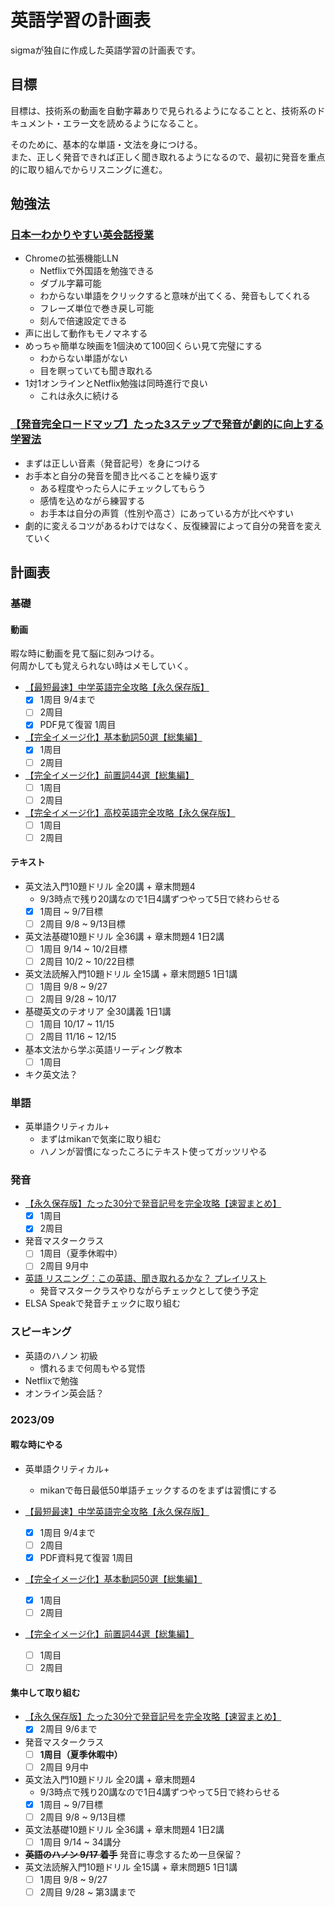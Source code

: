# 英語学習の計画表

sigmaが独自に作成した英語学習の計画表です。

## 目標

目標は、技術系の動画を自動字幕ありで見られるようになることと、技術系のドキュメント・エラー文を読めるようになること。

そのために、基本的な単語・文法を身につける。  
また、正しく発音できれば正しく聞き取れるようになるので、最初に発音を重点的に取り組んでからリスニングに進む。

## 勉強法

### [日本一わかりやすい英会話授業](https://www.youtube.com/watch?v=1JBI1-e0KmI&ab_channel=%E3%80%90RepezenFoxx%E3%80%91)

- Chromeの拡張機能LLN
  - Netflixで外国語を勉強できる
  - ダブル字幕可能
  - わからない単語をクリックすると意味が出てくる、発音もしてくれる
  - フレーズ単位で巻き戻し可能
  - 刻んで倍速設定できる
- 声に出して動作もモノマネする
- めっちゃ簡単な映画を1個決めて100回くらい見て完璧にする
  - わからない単語がない
  - 目を瞑っていても聞き取れる
- 1対1オンラインとNetflix勉強は同時進行で良い
  - これは永久に続ける

### [【発音完全ロードマップ】たった3ステップで発音が劇的に向上する学習法](https://www.youtube.com/watch?v=4SCcPoVyJV8&ab_channel=Atsueigo)

- まずは正しい音素（発音記号）を身につける
- お手本と自分の発音を聞き比べることを繰り返す
  - ある程度やったら人にチェックしてもらう
  - 感情を込めながら練習する
  - お手本は自分の声質（性別や高さ）にあっている方が比べやすい
- 劇的に変えるコツがあるわけではなく、反復練習によって自分の発音を変えていく

## 計画表

### 基礎

#### 動画

暇な時に動画を見て脳に刻みつける。  
何周かしても覚えられない時はメモしていく。

- [【最短最速】中学英語完全攻略【永久保存版】](https://youtu.be/-d-CgIl1ce4?si=zrok9COv967OIJQ7)
  - [x] 1周目 9/4まで
  - [ ] 2周目
  - [x] PDF見て復習 1周目
- [【完全イメージ化】基本動詞50選【総集編】](https://youtu.be/Sart2hfZgx0?si=w6P4qex_2ne-G7uZ)
  - [x] 1周目
  - [ ] 2周目
- [【完全イメージ化】前置詞44選【総集編】](https://youtu.be/8nwxejhMf50?si=GT5BiGX0Ey79ISiZ)
  - [ ] 1周目
  - [ ] 2周目
- [【完全イメージ化】高校英語完全攻略【永久保存版】](https://youtu.be/BegXZFcipUc?si=JXtKsP6Se6ZMYuBl)
  - [ ] 1周目
  - [ ] 2周目

#### テキスト

- 英文法入門10題ドリル 全20講 + 章末問題4
  - 9/3時点で残り20講なので1日4講ずつやって5日で終わらせる
  - [x] 1周目 ~ 9/7目標
  - [ ] 2周目 9/8 ~ 9/13目標
- 英文法基礎10題ドリル 全36講 + 章末問題4 1日2講
  - [ ] 1周目 9/14 ~ 10/2目標
  - [ ] 2周目 10/2 ~ 10/22目標
- 英文法読解入門10題ドリル 全15講 + 章末問題5 1日1講
  - [ ] 1周目 9/8 ~ 9/27
  - [ ] 2周目 9/28 ~ 10/17
- 基礎英文のテオリア 全30講義 1日1講
  - [ ] 1周目 10/17 ~ 11/15
  - [ ] 2周目 11/16 ~ 12/15
- 基本文法から学ぶ英語リーディング教本
  - [ ] 1周目
- キク英文法？

### 単語

- 英単語クリティカル+
  - まずはmikanで気楽に取り組む
  - ハノンが習慣になったころにテキスト使ってガッツリやる

### 発音

- [【永久保存版】たった30分で発音記号を完全攻略【速習まとめ】](https://www.youtube.com/watch?v=Qe3EmiFWgGM&ab_channel=Atsueigo)
  - [x] 1周目
  - [x] 2周目
- 発音マスタークラス
  - [ ] 1周目（夏季休暇中）
  - [ ] 2周目 9月中
- [英語 リスニング：この英語、聞き取れるかな？ プレイリスト](https://www.youtube.com/playlist?list=PLbAvqVwUZG8yvMDq5aTCU6PcaOzqJvEYK)
  - 発音マスタークラスやりながらチェックとして使う予定
- ELSA Speakで発音チェックに取り組む

### スピーキング

- 英語のハノン 初級
  - 慣れるまで何周もやる覚悟
- Netflixで勉強
- オンライン英会話？

### 2023/09

#### 暇な時にやる

- 英単語クリティカル+
  - mikanで毎日最低50単語チェックするのをまずは習慣にする

- [【最短最速】中学英語完全攻略【永久保存版】](https://youtu.be/-d-CgIl1ce4?si=zrok9COv967OIJQ7)
  - [x] 1周目 9/4まで
  - [ ] 2周目
  - [x] PDF資料見て復習 1周目
- [【完全イメージ化】基本動詞50選【総集編】](https://youtu.be/Sart2hfZgx0?si=w6P4qex_2ne-G7uZ)
  - [x] 1周目
  - [ ] 2周目
- [【完全イメージ化】前置詞44選【総集編】](https://youtu.be/8nwxejhMf50?si=GT5BiGX0Ey79ISiZ)
  - [ ] 1周目
  - [ ] 2周目

#### 集中して取り組む

- [【永久保存版】たった30分で発音記号を完全攻略【速習まとめ】](https://www.youtube.com/watch?v=Qe3EmiFWgGM&ab_channel=Atsueigo)
  - [x] 2周目 9/6まで
- 発音マスタークラス
  - [ ] **1周目（夏季休暇中）**
  - [ ] 2周目 9月中
- 英文法入門10題ドリル 全20講 + 章末問題4
  - 9/3時点で残り20講なので1日4講ずつやって5日で終わらせる
  - [x] 1周目 ~ 9/7目標
  - [ ] 2周目 9/8 ~ 9/13目標
- 英文法基礎10題ドリル 全36講 + 章末問題4 1日2講
  - [ ] 1周目 9/14 ~ 34講分
- ~~**英語のハノン 9/17 着手**~~ 発音に専念するため一旦保留？
- 英文法読解入門10題ドリル 全15講 + 章末問題5 1日1講
  - [ ] 1周目 9/8 ~ 9/27
  - [ ] 2周目 9/28 ~ 第3講まで
